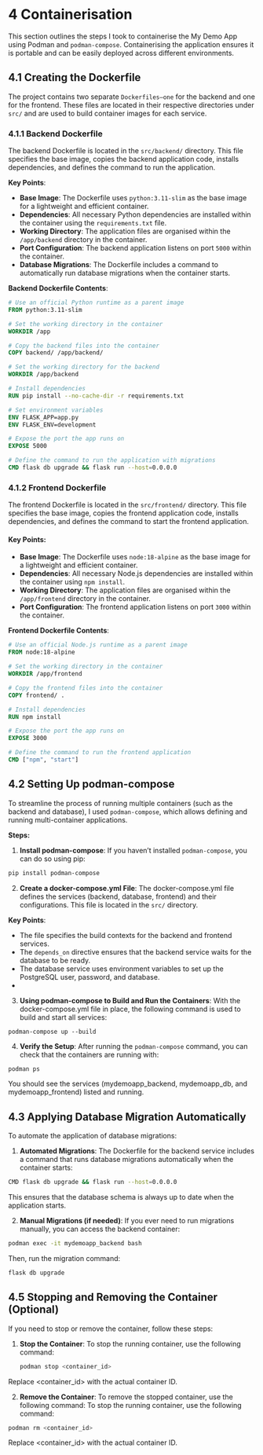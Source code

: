 # 4 Containerisation
This section outlines the steps I took to containerise the My Demo App using Podman and `podman-compose`. Containerising the application ensures it is portable and can be easily deployed across different environments.

## 4.1 Creating the Dockerfile

The project contains two separate `Dockerfiles—one` for the backend and one for the frontend. These files are located in their respective directories under `src/` and are used to build container images for each service.

### 4.1.1 Backend Dockerfile

The backend Dockerfile is located in the `src/backend/` directory. This file specifies the base image, copies the backend application code, installs dependencies, and defines the command to run the application.

__Key Points__:

- **Base Image**: The Dockerfile uses `python:3.11-slim` as the base image for a lightweight and efficient container.
- **Dependencies**: All necessary Python dependencies are installed within the container using the `requirements.txt` file.
- **Working Directory**: The application files are organised within the `/app/backend` directory in the container.
- **Port Configuration**: The backend application listens on port `5000` within the container.
- **Database Migrations**: The Dockerfile includes a command to automatically run database migrations when the container starts.

__Backend Dockerfile Contents__:
```dockerfile
# Use an official Python runtime as a parent image
FROM python:3.11-slim

# Set the working directory in the container
WORKDIR /app

# Copy the backend files into the container
COPY backend/ /app/backend/

# Set the working directory for the backend
WORKDIR /app/backend

# Install dependencies
RUN pip install --no-cache-dir -r requirements.txt

# Set environment variables
ENV FLASK_APP=app.py
ENV FLASK_ENV=development

# Expose the port the app runs on
EXPOSE 5000

# Define the command to run the application with migrations
CMD flask db upgrade && flask run --host=0.0.0.0
```

### 4.1.2 Frontend Dockerfile

The frontend Dockerfile is located in the `src/frontend/` directory. This file specifies the base image, copies the frontend application code, installs dependencies, and defines the command to start the frontend application.

#### Key Points:

- **Base Image**: The Dockerfile uses `node:18-alpine` as the base image for a lightweight and efficient container.
- **Dependencies**: All necessary Node.js dependencies are installed within the container using `npm install`.
- **Working Directory**: The application files are organised within the `/app/frontend` directory in the container.
- **Port Configuration**: The frontend application listens on port `3000` within the container.

__Frontend Dockerfile Contents__:
```dockerfile
# Use an official Node.js runtime as a parent image
FROM node:18-alpine

# Set the working directory in the container
WORKDIR /app/frontend

# Copy the frontend files into the container
COPY frontend/ .

# Install dependencies
RUN npm install

# Expose the port the app runs on
EXPOSE 3000

# Define the command to run the frontend application
CMD ["npm", "start"]
```

## 4.2 Setting Up podman-compose

To streamline the process of running multiple containers (such as the backend and database), I used `podman-compose`, which allows defining and running multi-container applications.

__Steps:__

1. **Install podman-compose**:
If you haven’t installed `podman-compose`, you can do so using pip:
```bash
pip install podman-compose
```

2.	**Create a docker-compose.yml File**:
The docker-compose.yml file defines the services (backend, database, frontend) and their configurations. This file is located in the `src/` directory.

__Key Points__:

- The file specifies the build contexts for the backend and frontend services.
- The `depends_on` directive ensures that the backend service waits for the database to be ready.
- The database service uses environment variables to set up the PostgreSQL user, password, and database.
- 
3.	**Using podman-compose to Build and Run the Containers**:
With the docker-compose.yml file in place, the following command is used to build and start all services:
```
podman-compose up --build
```

4. **Verify the Setup**:
After running the `podman-compose` command, you can check that the containers are running with:
```bash
podman ps
```
You should see the services (mydemoapp_backend, mydemoapp_db, and mydemoapp_frontend) listed and running.

## 4.3 Applying Database Migration Automatically

To automate the application of database migrations:

1. **Automated Migrations**:
The Dockerfile for the backend service includes a command that runs database migrations automatically when the container starts:
```bash
CMD flask db upgrade && flask run --host=0.0.0.0
```

This ensures that the database schema is always up to date when the application starts.

2.	**Manual Migrations (if needed)**:
If you ever need to run migrations manually, you can access the backend container:
```bash
podman exec -it mydemoapp_backend bash
```

Then, run the migration command:
```bash
flask db upgrade
```

## 4.5 Stopping and Removing the Container (Optional)

If you need to stop or remove the container, follow these steps:

1. **Stop the Container**:
   To stop the running container, use the following command:
   ```bash
   podman stop <container_id>
   ```

Replace <container_id> with the actual container ID.

2.	**Remove the Container**:
To remove the stopped container, use the following command:
   To stop the running container, use the following command:
   ```bash
   podman rm <container_id>
   ```

Replace <container_id> with the actual container ID.